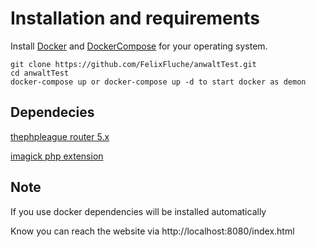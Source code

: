 # Installation and requirements

Install [Docker](https://www.docker.com/) and [DockerCompose](https://docs.docker.com/compose/install/)  for your operating system.
```
git clone https://github.com/FelixFluche/anwaltTest.git
cd anwaltTest
docker-compose up or docker-compose up -d to start docker as demon
```
## Dependecies
[thephpleague router 5.x](https://route.thephpleague.com/5.x/)

[imagick php extension](https://www.php.net/manual/de/book.imagick.php)

## Note

If you use docker dependencies will be installed automatically

Know you can reach the website via http://localhost:8080/index.html
